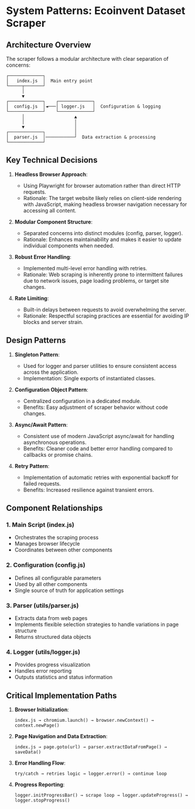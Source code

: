 # System Patterns: Ecoinvent Dataset Scraper

## Architecture Overview

The scraper follows a modular architecture with clear separation of concerns:

```
┌─────────────┐
│   index.js  │  Main entry point
└─────┬───────┘
      │
      ▼
┌─────────────┐    ┌─────────────┐
│  config.js  │◄───│ logger.js   │  Configuration & logging
└─────────────┘    └─────────────┘
      │                   ▲
      │                   │
      ▼                   │
┌─────────────┐           │
│  parser.js  │───────────┘  Data extraction & processing
└─────────────┘
```

## Key Technical Decisions

1. **Headless Browser Approach**: 
   - Using Playwright for browser automation rather than direct HTTP requests.
   - Rationale: The target website likely relies on client-side rendering with JavaScript, making headless browser navigation necessary for accessing all content.

2. **Modular Component Structure**:
   - Separated concerns into distinct modules (config, parser, logger).
   - Rationale: Enhances maintainability and makes it easier to update individual components when needed.

3. **Robust Error Handling**:
   - Implemented multi-level error handling with retries.
   - Rationale: Web scraping is inherently prone to intermittent failures due to network issues, page loading problems, or target site changes.

4. **Rate Limiting**:
   - Built-in delays between requests to avoid overwhelming the server.
   - Rationale: Respectful scraping practices are essential for avoiding IP blocks and server strain.

## Design Patterns

1. **Singleton Pattern**:
   - Used for logger and parser utilities to ensure consistent access across the application.
   - Implementation: Single exports of instantiated classes.

2. **Configuration Object Pattern**:
   - Centralized configuration in a dedicated module.
   - Benefits: Easy adjustment of scraper behavior without code changes.

3. **Async/Await Pattern**:
   - Consistent use of modern JavaScript async/await for handling asynchronous operations.
   - Benefits: Cleaner code and better error handling compared to callbacks or promise chains.

4. **Retry Pattern**:
   - Implementation of automatic retries with exponential backoff for failed requests.
   - Benefits: Increased resilience against transient errors.

## Component Relationships

### 1. Main Script (index.js)
- Orchestrates the scraping process
- Manages browser lifecycle
- Coordinates between other components

### 2. Configuration (config.js)
- Defines all configurable parameters
- Used by all other components
- Single source of truth for application settings

### 3. Parser (utils/parser.js)
- Extracts data from web pages
- Implements flexible selection strategies to handle variations in page structure
- Returns structured data objects

### 4. Logger (utils/logger.js)
- Provides progress visualization
- Handles error reporting
- Outputs statistics and status information

## Critical Implementation Paths

1. **Browser Initialization**:
   ```
   index.js → chromium.launch() → browser.newContext() → context.newPage()
   ```

2. **Page Navigation and Data Extraction**:
   ```
   index.js → page.goto(url) → parser.extractDataFromPage() → saveData()
   ```

3. **Error Handling Flow**:
   ```
   try/catch → retries logic → logger.error() → continue loop
   ```

4. **Progress Reporting**:
   ```
   logger.initProgressBar() → scrape loop → logger.updateProgress() → logger.stopProgress()
   ```
